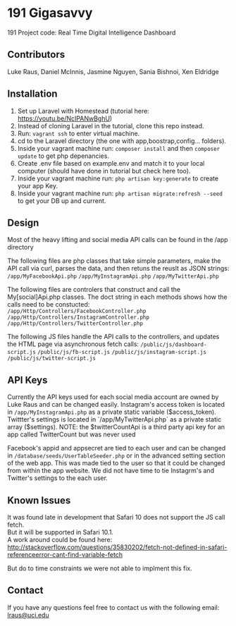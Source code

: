 # 191 Gigasavvy
191 Project code: Real Time Digital Intelligence Dashboard

## Contributors
Luke Raus, Daniel McInnis, Jasmine Nguyen, Sania Bishnoi, Xen Eldridge

## Installation
1. Set up Laravel with Homestead (tutorial here: https://youtu.be/NcIPANwBghU)
2. Instead of cloning Laravel in the tutorial, clone this repo instead.
3. Run: `vagrant ssh` to enter virtual machine.
4. cd to the Laravel directory (the one with app,boostrap,config... folders).
5. Inside your vagrant machine run: `composer install` and then `composer update` to get php depenancies.
6. Create .env file based on example.env and match it to your local computer (should have done in tutorial but check here too).
7. Inside your vagrant machine run: `php artisan key:generate` to create your app Key.
8. Inside your vagrant machine run: `php artisan migrate:refresh --seed` to get your DB up and current.

## Design
Most of the heavy lifting and social media API calls can be found in the /app directory

The following files are php classes that take simple parameters, make the API call via curl,
parses the data, and then retuns the reuslt as JSON strings:
`/app/MyFacebookApi.php`
`/app/MyInstagramApi.php`
`/app/MyTwitterApi.php`

The following files are controlers that construct and call the My[social]Api.php classes.
The doct string in each methods shows how the calls need to be constucted:   
`/app/Http/Controllers/FacebookController.php`
`/app/Http/Controllers/InstagramController.php`
`/app/Http/Controllers/TwitterController.php`

The following JS files handle the API calls to the controllers, and updates the HTML page via asynchronous fetch calls:
`/public/js/dashboard-script.js`
`/public/js/fb-script.js`
`/public/js/instagram-script.js`
`/public/js/twitter-script.js`

## API Keys

Currently the API keys used for each social media account are owned by Luke Raus and can be changed easily.
Instagram's access token is located in `/app/MyInstagramApi.php` as a private static variable ($access_token).
Twittter's settings is located in `/app/MyTwitterApi.php` as a private static array ($settings). 
	NOTE: the $twitterCountApi is a third party api key for an app called TwitterCount but was never used

Facebook's appid and appsecret are tied to each user and can be changed in `/database/seeds/UserTableSeeder.php`
or in the advanced setting section of the web app.
This was made tied to the user so that it could be changed from within the app website.
We did not have time to tie Instagrm's and Twitter's settings to the each user.

## Known Issues

It was found late in development that Safari 10 does not support the JS call fetch.  
But it will be supported in Safari 10.1.  
A work around could be found here:
http://stackoverflow.com/questions/35830202/fetch-not-defined-in-safari-referenceerror-cant-find-variable-fetch

But do to time constraints we were not able to implment this fix.

## Contact

If you have any questions feel free to contact us with the following email:
lraus@uci.edu